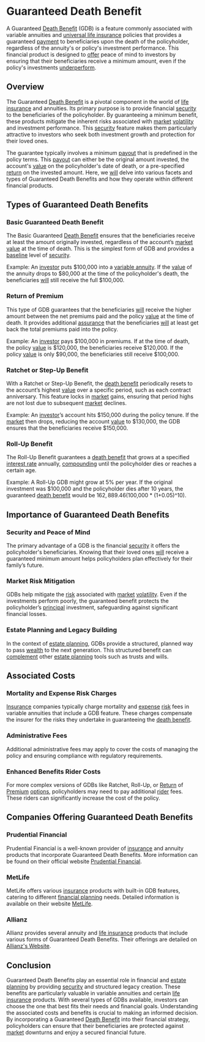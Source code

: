 # Guaranteed Death Benefit

A Guaranteed [Death Benefit](../d/death_benefit.md) (GDB) is a feature commonly associated with variable annuities and [universal life insurance](../u/universal_life_insurance.md) policies that provides a guaranteed [payment](../p/payment.md) to beneficiaries upon the death of the policyholder, regardless of the annuity's or policy's investment performance. This financial product is designed to [offer](../o/offer.md) peace of mind to investors by ensuring that their beneficiaries receive a minimum amount, even if the policy's investments [underperform](../u/underperform.md).

## Overview
The Guaranteed [Death Benefit](../d/death_benefit.md) is a pivotal component in the world of [life insurance](../l/life_insurance.md) and annuities. Its primary purpose is to provide financial [security](../s/security.md) to the beneficiaries of the policyholder. By guaranteeing a minimum benefit, these products mitigate the inherent risks associated with [market](../m/market.md) [volatility](../v/volatility.md) and investment performance. This [security](../s/security.md) feature makes them particularly attractive to investors who seek both investment growth and protection for their loved ones.

The guarantee typically involves a minimum [payout](../p/payout.md) that is predefined in the policy terms. This [payout](../p/payout.md) can either be the original amount invested, the account's [value](../v/value.md) on the policyholder's date of death, or a pre-specified [return](../r/return.md) on the invested amount. Here, we [will](../w/will.md) delve into various facets and types of Guaranteed Death Benefits and how they operate within different financial products.

## Types of Guaranteed Death Benefits

### Basic Guaranteed Death Benefit
The Basic Guaranteed [Death Benefit](../d/death_benefit.md) ensures that the beneficiaries receive at least the amount originally invested, regardless of the account’s [market value](../m/market_value.md) at the time of death. This is the simplest form of GDB and provides a [baseline](../b/baseline.md) level of [security](../s/security.md).

Example: An [investor](../i/investor.md) puts $100,000 into a [variable annuity](../v/variable_annuity.md). If the [value](../v/value.md) of the annuity drops to $80,000 at the time of the policyholder's death, the beneficiaries [will](../w/will.md) still receive the full $100,000.

### Return of Premium
This type of GDB guarantees that the beneficiaries [will](../w/will.md) receive the higher amount between the net premiums paid and the policy [value](../v/value.md) at the time of death. It provides additional [assurance](../a/assurance.md) that the beneficiaries [will](../w/will.md) at least get back the total premiums paid into the policy.

Example: An [investor](../i/investor.md) pays $100,000 in premiums. If at the time of death, the policy [value](../v/value.md) is $120,000, the beneficiaries receive $120,000. If the policy [value](../v/value.md) is only $90,000, the beneficiaries still receive $100,000.

### Ratchet or Step-Up Benefit
With a Ratchet or Step-Up Benefit, the [death benefit](../d/death_benefit.md) periodically resets to the account’s highest [value](../v/value.md) over a specific period, such as each contract anniversary. This feature locks in [market](../m/market.md) gains, ensuring that period highs are not lost due to subsequent [market](../m/market.md) declines.

Example: An [investor](../i/investor.md)’s account hits $150,000 during the policy tenure. If the [market](../m/market.md) then drops, reducing the account [value](../v/value.md) to $130,000, the GDB ensures that the beneficiaries receive $150,000.

### Roll-Up Benefit
The Roll-Up Benefit guarantees a [death benefit](../d/death_benefit.md) that grows at a specified [interest rate](../i/interest_rate.md) annually, [compounding](../c/compounding.md) until the policyholder dies or reaches a certain age.

Example: A Roll-Up GDB might grow at 5% per year. If the original investment was $100,000 and the policyholder dies after 10 years, the guaranteed [death benefit](../d/death_benefit.md) would be $162,889.46 ($100,000 * (1+0.05)^10).

## Importance of Guaranteed Death Benefits

### Security and Peace of Mind
The primary advantage of a GDB is the financial [security](../s/security.md) it offers the policyholder's beneficiaries. Knowing that their loved ones [will](../w/will.md) receive a guaranteed minimum amount helps policyholders plan effectively for their family’s future.

### Market Risk Mitigation
GDBs help mitigate the [risk](../r/risk.md) associated with [market](../m/market.md) [volatility](../v/volatility.md). Even if the investments perform poorly, the guaranteed benefit protects the policyholder’s [principal](../p/principal.md) investment, safeguarding against significant financial losses.

### Estate Planning and Legacy Building
In the context of [estate planning](../e/estate_planning.md), GDBs provide a structured, planned way to pass [wealth](../w/wealth.md) to the next generation. This structured benefit can [complement](../c/complement.md) other [estate planning](../e/estate_planning.md) tools such as trusts and wills.

## Associated Costs

### Mortality and Expense Risk Charges
[Insurance](../i/insurance.md) companies typically charge mortality and [expense](../e/expense.md) [risk](../r/risk.md) fees in variable annuities that include a GDB feature. These charges compensate the insurer for the risks they undertake in guaranteeing the [death benefit](../d/death_benefit.md).

### Administrative Fees
Additional administrative fees may apply to cover the costs of managing the policy and ensuring compliance with regulatory requirements.

### Enhanced Benefits Rider Costs
For more complex versions of GDBs like Ratchet, Roll-Up, or [Return](../r/return.md) of [Premium](../p/premium.md) [options](../o/options.md), policyholders may need to pay additional [rider](../r/rider.md) fees. These riders can significantly increase the cost of the policy.

## Companies Offering Guaranteed Death Benefits

### Prudential Financial
Prudential Financial is a well-known provider of [insurance](../i/insurance.md) and annuity products that incorporate Guaranteed Death Benefits. More information can be found on their official website [Prudential Financial](https://www.prudential.com).

### MetLife
MetLife offers various [insurance](../i/insurance.md) products with built-in GDB features, catering to different [financial planning](../f/financial_planning.md) needs. Detailed information is available on their website [MetLife](https://www.metlife.com).

### Allianz
Allianz provides several annuity and [life insurance](../l/life_insurance.md) products that include various forms of Guaranteed Death Benefits. Their offerings are detailed on [Allianz's Website](https://www.allianzlife.com).

## Conclusion
Guaranteed Death Benefits play an essential role in financial and [estate planning](../e/estate_planning.md) by providing [security](../s/security.md) and structured legacy creation. These benefits are particularly valuable in variable annuities and certain [life insurance](../l/life_insurance.md) products. With several types of GDBs available, investors can choose the one that best fits their needs and financial goals. Understanding the associated costs and benefits is crucial to making an informed decision. By incorporating a Guaranteed [Death Benefit](../d/death_benefit.md) into their financial strategy, policyholders can ensure that their beneficiaries are protected against [market](../m/market.md) downturns and enjoy a secured financial future.